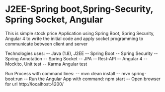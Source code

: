 # J2EE-Spring boot,Spring-Security, Spring Socket, Angular
This is simple stock price Application using Spring Boot, Spring Security, Angular 4
to write the initial code and apply socket programming to communicate between client and server

Technologies uses:
 -- Java (1.8), J2EE
 -- Spring Boot
 -- Spring Security
 -- Spring Annotation
  -- Spring Socket
 -- JPA
 -- Rest-API
 -- Angular 4
 -- Mockito, Unit test
 -- Karma Angular test 
 
Run Process with command lines: 
 -- mvn clean install 
 -- mvn spring-boot:run
 -- Run the Angular App with command: npm start
 -- Open browser for url http://localhost:4200/
